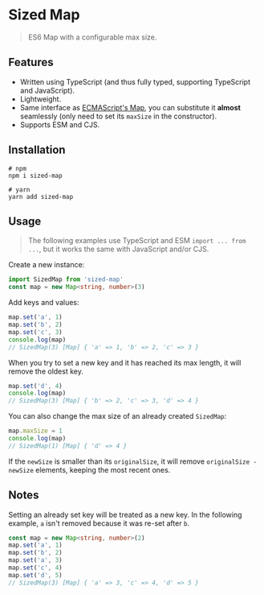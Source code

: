# Sized Map
> ES6 Map with a configurable max size.

## Features
* Written using TypeScript (and thus fully typed, supporting TypeScript and JavaScript).
* Lightweight.
* Same interface as [ECMAScript's Map](https://developer.mozilla.org/en-US/docs/Web/JavaScript/Reference/Global_Objects/Map), you can substitute it **almost** seamlessly (only need to set its `maxSize` in the constructor).
* Supports ESM and CJS.

## Installation
```
# npm
npm i sized-map

# yarn
yarn add sized-map
```

## Usage
> The following examples use TypeScript and ESM `import ... from ...`, but it works the same with JavaScript and/or CJS.

Create a new instance:
```ts
import SizedMap from 'sized-map'
const map = new Map<string, number>(3)
```

Add keys and values:
```ts
map.set('a', 1)
map.set('b', 2)
map.set('c', 3)
console.log(map)
// SizedMap(3) [Map] { 'a' => 1, 'b' => 2, 'c' => 3 }
```

When you try to set a new key and it has reached its max length, it will remove the oldest key.

```ts
map.set('d', 4)
console.log(map)
// SizedMap(3) [Map] { 'b' => 2, 'c' => 3, 'd' => 4 }
```

You can also change the max size of an already created `SizedMap`:

```ts
map.maxSize = 1
console.log(map)
// SizedMap(1) [Map] { 'd' => 4 }
```

If the `newSize` is smaller than its `originalSize`, it will remove `originalSize - newSize` elements, keeping the most recent ones.

## Notes
Setting an already set key will be treated as a new key. In the following example, `a` isn't removed because it was re-set after `b`.

```ts
const map = new Map<string, number>(2)
map.set('a', 1)
map.set('b', 2)
map.set('a', 3)
map.set('c', 4)
map.set('d', 5)
// SizedMap(3) [Map] { 'a' => 3, 'c' => 4, 'd' => 5 }
```